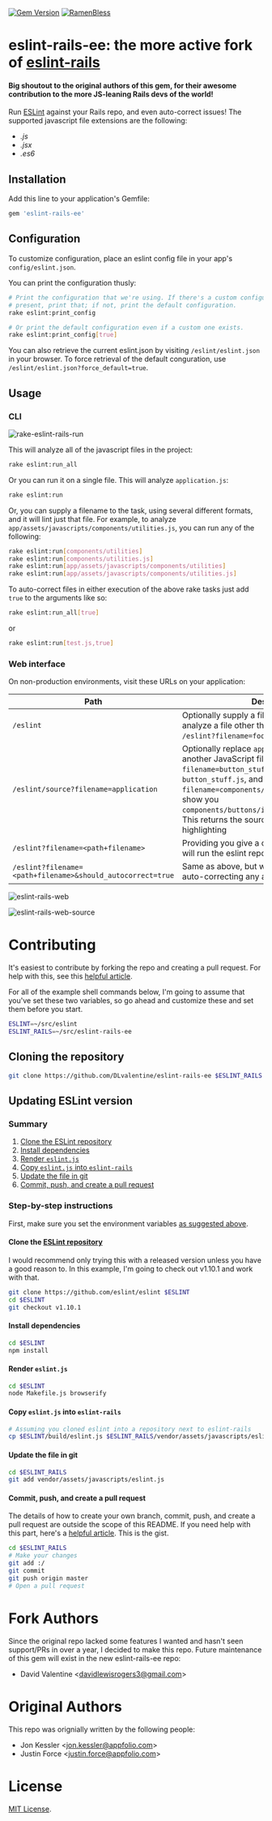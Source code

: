 [![Gem Version](https://badge.fury.io/rb/eslint-rails-ee.svg)](https://badge.fury.io/rb/eslint-rails-ee)
[![RamenBless](https://cdn.rawgit.com/LunaGao/BlessYourCodeTag/master/tags/ramen.svg)](https://github.com/LunaGao/BlessYourCodeTag)

# eslint-rails-ee: the more active fork of [eslint-rails](https://github.com/appfolio/eslint-rails)

#### Big shoutout to the original authors of this gem, for their awesome contribution to the more JS-leaning Rails devs of the world!

Run [ESLint][] against your Rails repo, and even auto-correct issues! The supported javascript file extensions are the following:

- _.js_
- _.jsx_
- _.es6_

## Installation

Add this line to your application's Gemfile:

```ruby
gem 'eslint-rails-ee'
```

## Configuration

To customize configuration, place an eslint config file in your app's
`config/eslint.json`.

You can print the configuration thusly:

```sh
# Print the configuration that we're using. If there's a custom configuration
# present, print that; if not, print the default configuration.
rake eslint:print_config

# Or print the default configuration even if a custom one exists.
rake eslint:print_config[true]
```

You can also retrieve the current eslint.json by visiting `/eslint/eslint.json`
in your browser. To force retrieval of the default conguration, use
`/eslint/eslint.json?force_default=true`.

## Usage

### CLI

![rake-eslint-rails-run][]

This will analyze all of the javascript files in the project:

```sh
rake eslint:run_all
```

Or you can run it on a single file. This will analyze `application.js`:

```sh
rake eslint:run
```

Or, you can supply a filename to the task, using several different formats, and it will lint just that file. For example, to analyze `app/assets/javascripts/components/utilities.js`, you can run any of the following:

```sh
rake eslint:run[components/utilities]
rake eslint:run[components/utilities.js]
rake eslint:run[app/assets/javascripts/components/utilities]
rake eslint:run[app/assets/javascripts/components/utilities.js]
```

To auto-correct files in either execution of the above rake tasks just add `true` to the arguments like so:

```sh
rake eslint:run_all[true]
```
or

```sh
rake eslint:run[test.js,true]
```

### Web interface

On non-production environments, visit these URLs on your application:

Path                                  | Description
------------------------------------- | -------------------------------------------------
`/eslint`                             | Optionally supply a filename parameter to analyze a file other than `application.js`, e.g.  `/eslint?filename=foo` to analyze foo.js.
`/eslint/source?filename=application` | Optionally replace `application` with the name of another JavaScript file, e.g.  `eslint/source?filename=button_stuff` can show you `button_stuff.js`, and `eslint/source?filename=components/buttons/icon_button` can show you `components/buttons/icon_button.js.coffee.erb`. This returns the source code with syntax highlighting
`/eslint?filename=<path+filename>`    | Providing you give a correct path/filename, it will run the eslint report and show you the errors
`/eslint?filename=<path+filename>&should_autocorrect=true` | Same as above, but will report errors AFTER auto-correcting any auto-correct-able issues

![eslint-rails-web][]

![eslint-rails-web-source][]

# Contributing

It's easiest to contribute by forking the repo and creating a pull request. For
help with this, see this [helpful article][fork a repo].

For all of the example shell commands below, I'm going to assume that you've set
these two variables, so go ahead and customize these and set them before you
start.

```sh
ESLINT=~/src/eslint
ESLINT_RAILS=~/src/eslint-rails-ee
```

## Cloning the repository

```sh
git clone https://github.com/DLvalentine/eslint-rails-ee $ESLINT_RAILS
```

## Updating ESLint version

### Summary

1. [Clone the ESLint repository](#clone-the-eslint-repository)
2. [Install dependencies](#install-dependencies)
3. [Render `eslint.js`](#render-eslintjs)
4. [Copy `eslint.js` into `eslint-rails`](#copy-eslintjs-into-eslint-rails)
5. [Update the file in git](#update-the-file-in-git)
6. [Commit, push, and create a pull request](#commit-push-and-create-a-pull-request)

### Step-by-step instructions

First, make sure you set the environment variables [as suggested above](#contributing).

#### Clone the [ESLint repository][]

I would recommend only trying this with a released version unless you have a
good reason to. In this example, I'm going to check out v1.10.1 and work with
that.

```sh
git clone https://github.com/eslint/eslint $ESLINT
cd $ESLINT
git checkout v1.10.1
```

#### Install dependencies

```sh
cd $ESLINT
npm install
```

#### Render `eslint.js`

```sh
cd $ESLINT
node Makefile.js browserify
```

#### Copy `eslint.js` into `eslint-rails`

```sh
# Assuming you cloned eslint into a repository next to eslint-rails
cp $ESLINT/build/eslint.js $ESLINT_RAILS/vendor/assets/javascripts/eslint.js
```

#### Update the file in git

```sh
cd $ESLINT_RAILS
git add vendor/assets/javascripts/eslint.js
```

#### Commit, push, and create a pull request

The details of how to create your own branch, commit, push, and create a pull
request are outside the scope of this README. If you need help with this part,
here's a [helpful article][fork a repo]. This is the gist.

```sh
cd $ESLINT_RAILS
# Make your changes
git add :/
git commit
git push origin master
# Open a pull request
```
# Fork Authors

Since the original repo lacked some features I wanted and hasn't seen support/PRs in over a year, I decided to make this repo. Future maintenance of this gem will exist in 
the new eslint-rails-ee repo: 

- David Valentine &lt;[davidlewisrogers3@gmail.com][]&gt;

# Original Authors

This repo was orignially written by the following people:

- Jon Kessler &lt;[jon.kessler@appfolio.com][]&gt;
- Justin Force &lt;[justin.force@appfolio.com][]&gt;

# License

[MIT License][].

[ESLint]: http://eslint.org/
[fork a repo]: https://help.github.com/articles/fork-a-repo/
[ESLint repository]: https://github.com/eslint/eslint
[justin.force@appfolio.com]: mailto:justin.force@appfolio.com
[jon.kessler@appfolio.com]: mailto:jon.kessler@appfolio.com
[MIT License]: http://www.opensource.org/licenses/MIT
[davidlewisrogers3@gmail.com]: mailto:davidlewisrogers3@gmail.com

[rake-eslint-rails-run]: https://cloud.githubusercontent.com/assets/324632/6672146/9d1f278e-cbc7-11e4-9f56-5a4511d35921.png
[eslint-rails-web-source]: https://cloud.githubusercontent.com/assets/324632/6671965/33d6819c-cbc6-11e4-9a64-30be84f20b96.png
[eslint-rails-web]: https://cloud.githubusercontent.com/assets/324632/6671966/33d8cc86-cbc6-11e4-904d-3379907c429d.png
